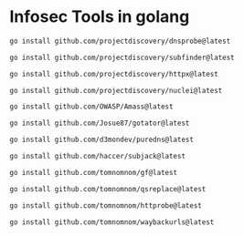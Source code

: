# Infosec Tools in golang

```bash
go install github.com/projectdiscovery/dnsprobe@latest
```


```bash
go install github.com/projectdiscovery/subfinder@latest
```


```bash
go install github.com/projectdiscovery/httpx@latest
```


```bash
go install github.com/projectdiscovery/nuclei@latest
```


```bash
go install github.com/OWASP/Amass@latest
```


```bash
go install github.com/Josue87/gotator@latest
```


```bash
go install github.com/d3mondev/puredns@latest
```


```bash
go install github.com/haccer/subjack@latest
```


```bash
go install github.com/tomnomnom/gf@latest
```


```bash
go install github.com/tomnomnom/qsreplace@latest
```


```bash
go install github.com/tomnomnom/httprobe@latest
```


```bash
go install github.com/tomnomnom/waybackurls@latest
```



